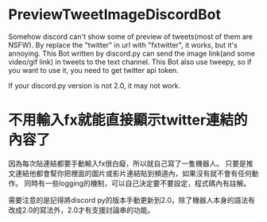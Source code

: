 # PreviewTweetImageDiscordBot
Somehow discord can't show some of preview of tweets(most of them are NSFW). By replace the "twitter" in url with "fxtwitter", it works, but it's annoying.
This Bot written by discord.py can send the image link(and some video/gif link) in tweets to the text channel.
This Bot also use tweepy, so if you want to use it, you need to get twitter api token.

If your discord.py version is not 2.0, it may not work.

# 不用輸入fx就能直接顯示twitter連結的內容了
因為每次貼連結都要手動輸入fx很白癡，所以就自己寫了一隻機器人。
只要是推文連結他都會幫你把裡面的圖片或影片連結貼到頻道內，如果沒有就不會有任何動作。
同時有一些logging的機制，可以自己決定要不要設定，程式碼內有註解。

需要注意的是記得將discord py的版本手動更新到2.0，除了機器人本身的語法有改成2.0的寫法外，2.0才有支援討論串的功能。
